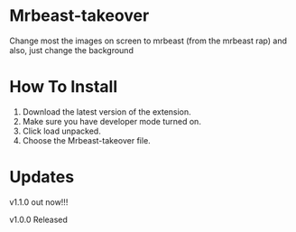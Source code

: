 # Mrbeast-takeover
Change most the images on screen to mrbeast (from the mrbeast rap) and also, just change the background




# How To Install
1. Download the latest version of the extension.
2. Make sure you have developer mode turned on.
3. Click load unpacked.
4. Choose the Mrbeast-takeover file.
# Updates
v1.1.0 out now!!!


v1.0.0 Released
